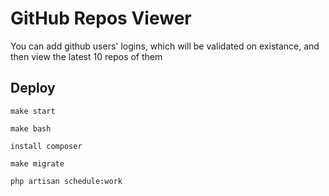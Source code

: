 # GitHub Repos Viewer
You can add github users' logins, which will be validated on existance, and then view the latest 10 repos of them
## Deploy

```make start```

```make bash```

```install composer```

```make migrate```

```php artisan schedule:work```
